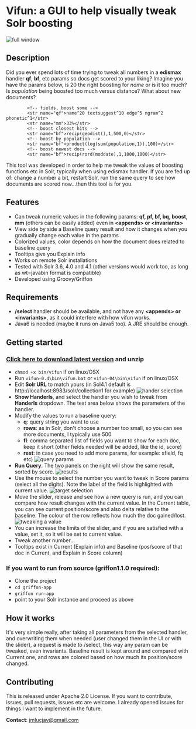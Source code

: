 # Vifun: a GUI to help visually tweak Solr boosting
![full window](https://github.com/jmlucjav/vifun/raw/master/img/screenshot-win-small.jpg)

Description
---------------

Did you ever spend lots of time trying to tweak all numbers in a **edismax** handler **qf**, **bf**, etc params so docs get scored to your liking?
Imagine you have the params below, is 20 the right boosting for *name* or is it too much? Is *population* being boosted too much versus distance? What about new documents?

			<!-- fields, boost some -->
			<str name="qf">name^20 textsuggest^10 edge^5 ngram^2 phonetic^1</str>
            <str name="mm">33%</str>
			<!-- boost closest hits -->
            <str name="bf">recip(geodist(),1,500,0)</str>
			<!-- boost by population -->
			<str name="bf">product(log(sum(population,1)),100)</str>
			<!-- boost newest docs -->
			<str name="bf">recip(rord(moddate),1,1000,1000)</str>

This tool was developed in order to help me tweak the values of boosting functions etc in Solr, typically when using edismax
handler. If you are fed up of: change a number a bit, restart Solr, run the same query to see how documents are scored now...then this tool is for you.

Features
------------

- Can tweak numeric values in the following params: **qf, pf, bf, bq, boost, mm** (others can be easily added) even in **&lt;appends&gt; or &lt;invariants&gt;**
- View side by side a Baseline query result and how it changes when you gradually change each value in the params
- Colorized values, color depends on how the document does related to baseline query
- Tooltips give you Explain info 
- Works on remote Solr installations
- Tested with Solr 3.6, 4.0 and 4.1 (other versions would work too, as long as wt=javabin format is compatible)
- Developed using Groovy/Griffon

Requirements
-------------------

- **/select** handler should be available, and not have any **&lt;appends&gt; or &lt;invariants&gt;**, as it could interfere with how vifun works.
- Java6 is needed (maybe it runs on Java5 too). A JRE should be enough.

Getting started
-------------------

### [Click here to download latest version](http://code.google.com/p/vifun/downloads/detail?name=vifun-0.4.zip) and unzip
- `chmod +x bin/vifun` if on linux/OSX
- Run `vifun-0.4\bin\vifun.bat` or `vifun-04\bin\vifun` if on linux/OSX 
- Edit **Solr URL** to match yours (in Sol4.1 default is http://localhost:8983/solr/collection1 for example)
![hander selection](https://github.com/jmlucjav/vifun/raw/master/img/screenshot-handlers.jpg)
- **Show Handerls**, and select the handler you wish to tweak from **Handerls** dropdown. The text area below shows the parameters of the handler.
- Modify the values to run a baseline query:
    - **q**: query string you want to use
    - **rows**: as in Solr, don't choose a number too small, so you can see more documents, I typically use 500
    - **fl**: comma separated list of fields you want to show for each doc, keep it short (other fields needed will be added, like the id, score) 
    - **rest**: in case you need to add more params, for example: sfield, fq etc)
![query params](https://github.com/jmlucjav/vifun/raw/master/img/screenshot-qparams.jpg)
- **Run Query**. The two panels on the right will show the same result, sorted by score. 
![results](https://github.com/jmlucjav/vifun/raw/master/img/screenshot-results.jpg)
- Use the mouse to select the number you want to tweak in Score params (select all the digits). Note the label of the field is highlighted with current value.
![target selection](https://github.com/jmlucjav/vifun/raw/master/img/screenshot-selecttarget.jpg)
- Move the slider, release and see how a new query is run, and you can compare how result changes with the current value. In the Current
table, you can see current position/score and also delta relative to the baseline. The colour of the row reflects how much the doc gained/lost. 
![tweaking a value](https://github.com/jmlucjav/vifun/raw/master/img/screenshot-baseline.jpg)
- You can increase the limits of the slider, and if you are satisfied with a value, set it, so it will be set to current value. 
- Tweak another number...
- Tooltips exist in Current (Explain info) and Baseline (pos/score of that doc in Current, and Explain in Score column)


### If you want to run from source (griffon1.1.0 required):

- Clone the project
- `cd griffon-app`
- `griffon run-app`
- point to your Solr instance and proceed as above

How it works
----------------

It's very simple really, after taking all parameters from the selected handler, and overwriting them when needed (user changed them in the UI or with the slider), a
request is made to /select, this way any param can be tweaked, even invariants. Baseline result is kept around and compared with Current one, and rows are colored based
on how much its position/score changed. 

Contributing
----------------

This is released under Apache 2.0 License. If you want to contribute, issues, pull requests, issues etc are welcome. I already
opened issues for things I want to implement in the future.

**Contact**: jmlucjav@gmail.com

